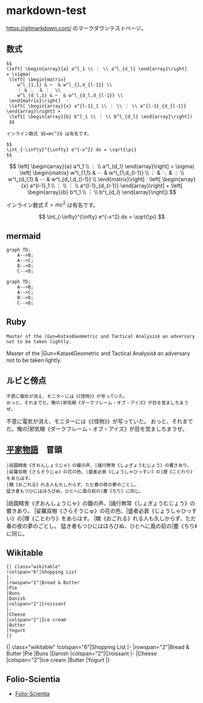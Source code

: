 # markdown-test

https://gitmarkdown.com/ のマークダウンテストページ。

## 数式
```text
$$
\left[ \begin{array}{a} a^l_1 \\ ⋮ \\ a^l_{d_l} \end{array}\right]
= \sigma(
 \left[ \begin{matrix} 
    w^l_{1,1} & ⋯  & w^l_{1,d_{l-1}} \\  
    ⋮ & ⋱  & ⋮  \\ 
    w^l_{d_l,1} & ⋯  & w^l_{d_l,d_{l-1}} \\  
 \end{matrix}\right]  ·
 \left[ \begin{array}{x} a^{l-1}_1 \\ ⋮ \\ ⋮ \\ a^{l-1}_{d_{l-1}} \end{array}\right] + 
 \left[ \begin{array}{b} b^l_1 \\ ⋮ \\ b^l_{d_l} \end{array}\right])
 $$

インライン数式 $E=mc^2$ は有名です。

$$
\int_{-\infty}^{\infty} e^{-x^2} dx = \sqrt{\pi}
$$
```

$$
\left[ \begin{array}{a} a^l_1 \\ ⋮ \\ a^l_{d_l} \end{array}\right]
= \sigma(
 \left[ \begin{matrix} 
    w^l_{1,1} & ⋯  & w^l_{1,d_{l-1}} \\  
    ⋮ & ⋱  & ⋮  \\ 
    w^l_{d_l,1} & ⋯  & w^l_{d_l,d_{l-1}} \\  
 \end{matrix}\right]  ·
 \left[ \begin{array}{x} a^{l-1}_1 \\ ⋮ \\ ⋮ \\ a^{l-1}_{d_{l-1}} \end{array}\right] + 
 \left[ \begin{array}{b} b^l_1 \\ ⋮ \\ b^l_{d_l} \end{array}\right])
 $$

インライン数式 $E=mc^2$ は有名です。

$$
\int_{-\infty}^{\infty} e^{-x^2} dx = \sqrt{\pi}
$$

## mermaid
```text
graph TD;
    A-->B;
    A-->C;
    B-->D;
    C-->D;
```

```mermaid
graph TD;
    A-->B;
    A-->C;
    B-->D;
    C-->D;
```

## Ruby
```text
Master of the |Gun=Katas《Geometric and Tactical Analysis》 an adversary not to be taken lightly.
```
Master of the |Gun=Katas《Geometric and Tactical Analysis》 an adversary not to be taken lightly.

## ルビと傍点
```text
不意に電気が消え、モニターには《《怪物》》が写っていた。
おっと、それまでだ。俺の|邪気眼《ダークフレーム・オブ・アイズ》が目を覚ましちまうぜ。
```
不意に電気が消え、モニターには《《怪物》》が写っていた。
おっと、それまでだ。俺の|邪気眼《ダークフレーム・オブ・アイズ》が目を覚ましちまうぜ。

## [平家物語](heike.md)　冒頭
```text
|祇園精舍《ぎおんしょうじゃ》の鐘の声、|諸行無常《しょぎょうむじょう》の響きあり。
|娑羅双樹《さらそうじゅ》の花の色、|盛者必衰《じょうしゃひっすい》の|理《ことわり》をあらはす。
|驕《おごれる》れる人も久しからず、ただ春の夜の夢のごとし。
猛き者もつひにはほろびぬ、ひとへに風の前の|塵《ちり》に同じ。
```
|祇園精舍《ぎおんしょうじゃ》の鐘の声、|諸行無常《しょぎょうむじょう》の響きあり。
|娑羅双樹《さらそうじゅ》の花の色、|盛者必衰《じょうしゃひっすい》の|理《ことわり》をあらはす。
|驕《おごれる》れる人も久しからず、ただ春の夜の夢のごとし。
猛き者もつひにはほろびぬ、ひとへに風の前の|塵《ちり》に同じ。

## Wikitable
```text
{| class="wikitable"
!colspan="6"|Shopping List
|-
|rowspan="2"|Bread & Butter
|Pie
|Buns
|Danish
|colspan="2"|Croissant
|-
|Cheese
|colspan="2"|Ice cream
|Butter
|Yogurt
|}

```
{| class="wikitable"
!colspan="6"|Shopping List
|-
|rowspan="2"|Bread & Butter
|Pie
|Buns
|Danish
|colspan="2"|Croissant
|-
|Cheese
|colspan="2"|Ice cream
|Butter
|Yogurt
|}

## Folio-Scientia
- [Folio-Scientia](folio-scientia/README.md)

